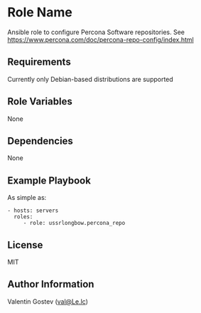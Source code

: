 Role Name
=========

Ansible role to configure Percona Software repositories.
See https://www.percona.com/doc/percona-repo-config/index.html

Requirements
------------

Currently only Debian-based distributions are supported

Role Variables
--------------

None

Dependencies
------------

None

Example Playbook
----------------

As simple as:

    - hosts: servers
      roles:
         - role: ussrlongbow.percona_repo

License
-------

MIT

Author Information
------------------

Valentin Gostev (val@Le.lc)
